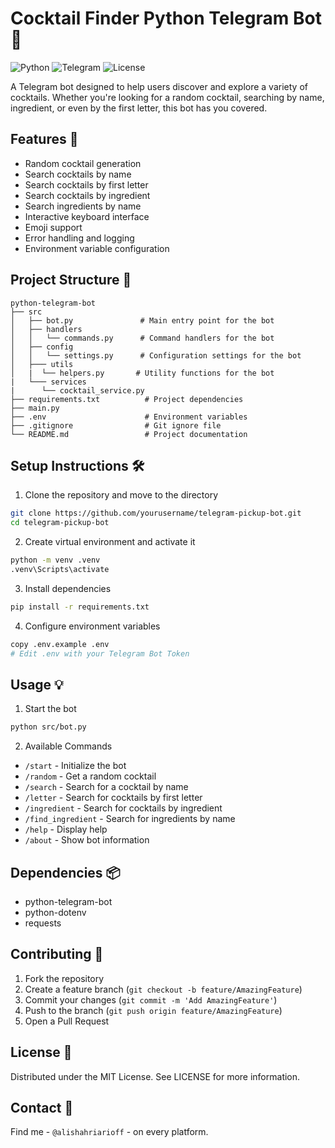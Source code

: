 # Cocktail Finder Python Telegram Bot 🎯

![Python](https://img.shields.io/badge/Python-3.9+-blue.svg)
![Telegram](https://img.shields.io/badge/Telegram-Bot-blue.svg)
![License](https://img.shields.io/badge/license-MIT-green.svg)

A Telegram bot designed to help users discover and explore a variety of cocktails. Whether you're looking for a random cocktail, searching by name, ingredient, or even by the first letter, this bot has you covered.

## Features 🌟

- Random cocktail generation
- Search cocktails by name
- Search cocktails by first letter
- Search cocktails by ingredient
- Search ingredients by name
- Interactive keyboard interface
- Emoji support
- Error handling and logging
- Environment variable configuration

## Project Structure 🌟

```
python-telegram-bot
├── src
│   ├── bot.py               # Main entry point for the bot
│   ├── handlers
│   │   └── commands.py      # Command handlers for the bot
│   ├── config
│   │   └── settings.py      # Configuration settings for the bot
│   ├─── utils
│   |  └── helpers.py       # Utility functions for the bot
|   └─── services
|      └── cocktail_service.py
├── requirements.txt          # Project dependencies
├── main.py
├── .env                      # Environment variables
├── .gitignore                # Git ignore file
└── README.md                 # Project documentation
```

## Setup Instructions 🛠️

1. Clone the repository and move to the directory

```bash
git clone https://github.com/yourusername/telegram-pickup-bot.git
cd telegram-pickup-bot
```

2. Create virtual environment and activate it

```bash
python -m venv .venv
.venv\Scripts\activate
```

3. Install dependencies

```bash
pip install -r requirements.txt
```

4. Configure environment variables

```bash
copy .env.example .env
# Edit .env with your Telegram Bot Token
```

## Usage 💡

1. Start the bot

```bash
python src/bot.py
```

2. Available Commands

- `/start` - Initialize the bot
- `/random` - Get a random cocktail
- `/search` - Search for a cocktail by name
- `/letter` - Search for cocktails by first letter
- `/ingredient` - Search for cocktails by ingredient
- `/find_ingredient` - Search for ingredients by name
- `/help` - Display help
- `/about` - Show bot information

## Dependencies 📦

- python-telegram-bot
- python-dotenv
- requests

## Contributing 🤝

1. Fork the repository
2. Create a feature branch (`git checkout -b feature/AmazingFeature`)
3. Commit your changes (`git commit -m 'Add AmazingFeature'`)
4. Push to the branch (`git push origin feature/AmazingFeature`)
5. Open a Pull Request

## License 📄

Distributed under the MIT License. See LICENSE for more information.

## Contact 📧

Find me - `@alishahriarioff` - on every platform.
